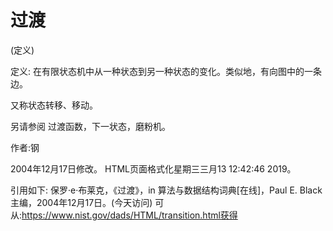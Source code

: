 # 过渡


(定义)



定义:
在有限状态机中从一种状态到另一种状态的变化。类似地，有向图中的一条边。



又称状态转移、移动。



另请参阅
过渡函数，下一状态，磨粉机。


作者:钢







2004年12月17日修改。
HTML页面格式化星期三三月13 12:42:46 2019。



引用如下:
保罗·e·布莱克，《过渡》，in
算法与数据结构词典[在线]，Paul E. Black主编，2004年12月17日。(今天访问)
可从:https://www.nist.gov/dads/HTML/transition.html获得